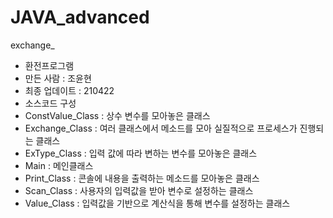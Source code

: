 # JAVA_advanced
exchange_
- 환전프로그램
- 만든 사람 : 조윤현
- 최종 업데이트 : 210422
- 소스코드 구성
- ConstValue_Class : 상수 변수를 모아놓은 클래스
- Exchange_Class : 여러 클래스에서 메소드를 모아 실질적으로 프로세스가 진행되는 클래스
- ExType_Class : 입력 값에 따라 변하는 변수를 모아놓은 클래스
- Main : 메인클래스
- Print_Class : 콘솔에 내용을 출력하는 메소드를 모아놓은 클래스
- Scan_Class : 사용자의 입력값을 받아 변수로 설정하는 클래스
- Value_Class : 입력값을 기반으로 계산식을 통해 변수를 설정하는 클래스
